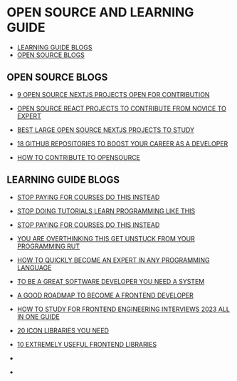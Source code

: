 # OPEN SOURCE AND LEARNING GUIDE

- [LEARNING GUIDE BLOGS](#learning-guide-blogs)
- [OPEN SOURCE BLOGS](#open-source-blogs)

## OPEN SOURCE BLOGS

- [9 OPEN SOURCE NEXTJS PROJECTS OPEN FOR CONTRIBUTION](https://dev.to/devkiran/9-open-source-nextjs-projects-open-for-contributions-272c)
- [OPEN SOURCE REACT PROJECTS TO CONTRIBUTE FROM NOVICE TO EXPERT](https://osssoftware.org/blog/open-source-react-projects-to-contribute-from-novice-to-expert/)
- [BEST LARGE OPEN SOURCE NEXTJS PROJECTS TO STUDY](https://www.greatfrontend.com/blog/best-large-open-source-nextjs-projects-to-study)
- [18 GITHUB REPOSITORIES TO BOOST YOUR CAREER AS A DEVELOPER](https://blog.stackademic.com/18-github-repositories-to-boost-your-career-as-a-developer-82af93fffffa)

- [HOW TO CONTRIBUTE TO OPENSOURCE](https://opensource.guide/how-to-contribute/)

## LEARNING GUIDE BLOGS

- [STOP PAYING FOR COURSES DO THIS INSTEAD](https://medium.com/@axel.em.casas/stop-paying-for-courses-do-this-instead-3bfd1b4b387f)

- [STOP DOING TUTORIALS LEARN PROGRAMMING LIKE THIS](https://python.plainenglish.io/stop-doing-tutorials-learn-programming-like-this-5bbaf362b6dc)

- [STOP PAYING FOR COURSES DO THIS INSTEAD](https://www.freedium.cfd/https://medium.com/@axel.em.casas/stop-paying-for-courses-do-this-instead-3bfd1b4b387f)

- [YOU ARE OVERTHINKING THIS GET UNSTUCK FROM YOUR PROGRAMMING RUT](https://code.likeagirl.io/youre-overthinking-this-get-unstuck-from-your-programming-rut-5e464eb7e906)

- [HOW TO QUICKLY BECOME AN EXPERT IN ANY PROGRAMMING LANGUAGE](https://code.likeagirl.io/how-to-quickly-become-an-expert-in-any-programming-language-bf1ff4ebdf74)

- [TO BE A GREAT SOFTWARE DEVELOPER YOU NEED A SYSTEM ](https://levelup.gitconnected.com/to-be-a-great-software-developer-you-need-a-system-d4f461658743)

- [A GOOD ROADMAP TO BECOME A FRONTEND DEVELOPER](https://preparefrontend.com/blog/blog/a-good-roadmap-to-become-a-frontend-developer)

- [HOW TO STUDY FOR FRONTEND ENGINEERING INTERVIEWS 2023 ALL IN ONE GUIDE](https://medium.com/@shivambh28/how-to-study-for-frontend-engineering-interviews-2023-all-in-one-guide-6493934f5826)

- [20 ICON LIBRARIES YOU NEED](https://medium.com/stackademic/20-icon-libraries-you-need-d72be20de011)

- [10 EXTREMELY USEFUL FRONTEND LIBRARIES](https://medium.com/stackademic/10-extremely-useful-front-end-libraries-you-might-have-been-looking-for-ce652e244505)

- [](https://medium.com/write-a-catalyst/how-i-earned-1000-in-one-week-with-remotetask-while-working-a-9-to-5-job-3ab7b218c2b9)

- [](https://medium.com/write-a-catalyst/stay-focused-i-wish-i-knew-these-5-things-before-b13937fda255)
